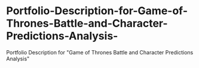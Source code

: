# Portfolio-Description-for-Game-of-Thrones-Battle-and-Character-Predictions-Analysis-
Portfolio Description for "Game of Thrones Battle and Character Predictions Analysis"
